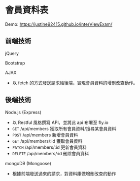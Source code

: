 # 會員資料表

Demo: https://justine92415.github.io/interVIewExam/

## 前端技術

jQuery

Bootstrap

AJAX

-   以 fetch 的方式發送請求給後端，實現會員資料的增刪改查動作。

## 後端技術

Node.js (Express)

-   以 Restful 風格撰寫 API，並將此 api 布署至 fly.io
-   `GET` /api/members 獲取所有會員資料/搜尋某會員資料
-   `POST` /api/members 新增會員資料
-   `GET` /api/members/:id 獲取會員資料
-   `PATCH` /api/members/:id 更新會員資料
-   `DELETE` /api/members/:id 刪除會員資料

mongoDB (Mongoose)

-   根據前端發送過來的請求，對資料庫做增刪改查的動作
